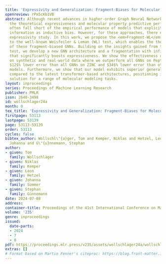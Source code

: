 ```yaml
---
title: 'Expressivity and Generalization: Fragment-Biases for Molecular GNNs'
openreview: rPm5cKb1VB
abstract: Although recent advances in higher-order Graph Neural Networks (GNNs) improve
  the theoretical expressiveness and molecular property predictive performance, they
  often fall short of the empirical performance of models that explicitly use fragment
  information as inductive bias. However, for these approaches, there exists no theoretic
  expressivity study. In this work, we propose the <em>Fragment-WL</em> test, an extension
  to the well-known Weisfeiler & Leman (WL) test, which enables the theoretic analysis
  of these fragment-biased GNNs. Building on the insights gained from the Fragment-WL
  test, we develop a new GNN architecture and a fragmentation with infinite vocabulary
  that significantly boosts expressiveness. We show the effectiveness of our model
  on synthetic and real-world data where we outperform all GNNs on Peptides and have
  $12$% lower error than all GNNs on ZINC and $34$% lower error than other fragment-biased
  models. Furthermore, we show that our model exhibits superior generalization capabilities
  compared to the latest transformer-based architectures, positioning it as a robust
  solution for a range of molecular modeling tasks.
layout: inproceedings
series: Proceedings of Machine Learning Research
publisher: PMLR
issn: 2640-3498
id: wollschlager24a
month: 0
tex_title: 'Expressivity and Generalization: Fragment-Biases for Molecular {GNN}s'
firstpage: 53113
lastpage: 53139
page: 53113-53139
order: 53113
cycles: false
bibtex_author: Wollschl\"{a}ger, Tom and Kemper, Niklas and Hetzel, Leon and Sommer,
  Johanna and G\"{u}nnemann, Stephan
author:
- given: Tom
  family: Wollschläger
- given: Niklas
  family: Kemper
- given: Leon
  family: Hetzel
- given: Johanna
  family: Sommer
- given: Stephan
  family: Günnemann
date: 2024-07-08
address:
container-title: Proceedings of the 41st International Conference on Machine Learning
volume: '235'
genre: inproceedings
issued:
  date-parts:
  - 2024
  - 7
  - 8
pdf: https://proceedings.mlr.press/v235/assets/wollschlager24a/wollschlager24a.pdf
extras: []
# Format based on Martin Fenner's citeproc: https://blog.front-matter.io/posts/citeproc-yaml-for-bibliographies/
---
```

